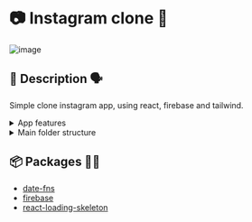 # 📷 Instagram clone 🤖
![image](https://github.com/JorgeRodz/instagram-clone/assets/13999498/5623f635-109f-402e-a424-c92652ca6301)


## 📖 Description 🗣️
Simple clone instagram app, using react, firebase and tailwind.

<details>
  <summary>App features </summary>
  ✅ Sing up with email and password</br>
  ✅ Login with email and password</br>
  ✅ Toggle Like</br>
  ✅ Add comment</br>
  ✅ Follow people</br>
  ⏳ Upload image</br>
  ⏳ Post creation</br>
  ⏳ Unfollow users</br>
  ⏳ Media Queries - mobile</br>
</details>

<details>
  <summary>Main folder structure</summary>

  - src

    - components,
    - constants,
    - context,
    - helpers,
    - hooks,
    - pages,
    - lib (firebase is here),
    - services
    - styles (tailwind's folder (app/tailwind))
</details>


## 📦 Packages 🧑‍💻
- [date-fns](https:-date-fns.org/)
- [firebase](https:-www.npmjs.com/package/firebase)
- [react-loading-skeleton](https:-www.npmjs.com/package/react-loading-skeleton)
